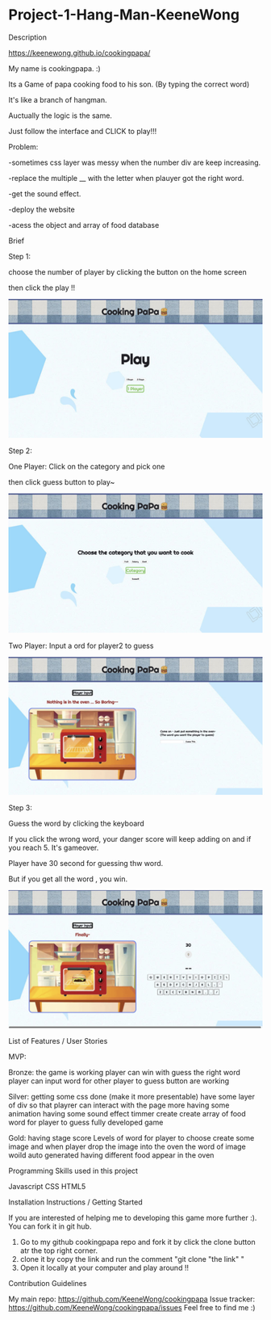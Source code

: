 # Project-1-Hang-Man-KeeneWong

Description

<!-- What your project is / should be used for -->

https://keenewong.github.io/cookingpapa/

My name is cookingpapa. :)

Its a Game of papa cooking food to his son. (By typing the correct word)

It's like a branch of hangman.

Auctually the logic is the same.

Just follow the interface and CLICK to play!!!



<!-- What problem(s) your projects solves -->

Problem:

-sometimes css layer was messy when the number div are keep increasing.

-replace the multiple __ with the letter when plauyer got the right word.

-get the sound effect.

-deploy the website

-acess the object and array of food database




Brief

<!-- This could be a code snippet showing how your project should be used (if it is meant to be integrated into another app)
This could be a screenshot of your project running in the browser (if it is a stand-alone application) -->

Step 1:

choose the number of player by clicking the button on the home screen 

then click the play !!

<img src="./sc/sc1.png">


Step 2:

One Player: Click on the category and pick one

then click guess button to play~

<img src="./sc/sc2.png">

Two Player: Input a ord for player2 to guess

<img src="./sc/sc3.png">


Step 3:

Guess the word by clicking the keyboard

If you click the wrong word, your danger score will keep adding on and if you reach 5. It's gameover.

Player have 30 second for guessing thw word.

But if you get all the word , you win.

<img src="./sc/sc4.png">




List of Features / User Stories

<!-- This typically will be a short list of the features / user stories that you planned during the development phase of the project
To provide more detail, you can show how you categorized these features into Bronze (MVP), Silver, and Gold Levels and indicate which features you complete / have yet to complete -->

MVP:

Bronze:
the game is working
player can win with guess the right word
player can input word for other player to guess
button are working

Silver:
getting some css done (make it more presentable)
have some layer of div so that playrer can interact with the page more
having some animation
having some sound effect
timmer create
create array of food word for player to guess
fully developed game

Gold:
having stage score
Levels of word for player to choose
create some image and when player drop the image into the oven the word of image woild auto generated
having different food appear in the oven






Programming Skills used in this project

Javascript
CSS 
HTML5



Installation Instructions / Getting Started


If you are interested of helping me to developing this game more further :).
You can fork it in git hub.
1. Go to my github cookingpapa repo and fork it by click the clone button atr the top right corner.
2. clone it by copy the link and run the comment "git clone "the link" "
3. Open it locally at your computer and play around !!



Contribution Guidelines

<!-- This section should offer guidance on where and how users can contribute to your code, identify bugs, and propose improvements
Good links to include are:
A link to the project's main repository
A link to the project's issue tracker -->

My main repo: https://github.com/KeeneWong/cookingpapa
Issue tracker: https://github.com/KeeneWong/cookingpapa/issues
Feel free to find me :)
